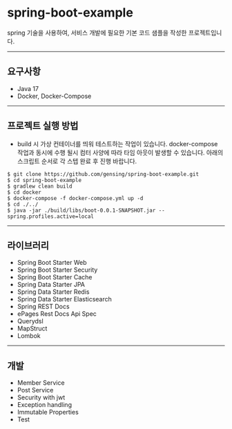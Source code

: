 # spring-boot-example
spring 기술을 사용하여, 서비스 개발에 필요한 기본 코드 샘플을 작성한 프로젝트입니다.

***

## 요구사항
- Java 17
- Docker, Docker-Compose
***

## 프로젝트 실행 방법

- build 시 가상 컨테이너를 띄워 테스트하는 작업이 있습니다. docker-compose 작업과 동시에 수행 될시 컴터 사양에 따라 타임 아웃이 발생할 수 있습니다. 아래의 스크립트 순서로 각 스텝 완료 후 진행 바랍니다.

```
$ git clone https://github.com/gensing/spring-boot-example.git
$ cd spring-boot-example
$ gradlew clean build
$ cd docker
$ docker-compose -f docker-compose.yml up -d
$ cd ./../
$ java -jar ./build/libs/boot-0.0.1-SNAPSHOT.jar --spring.profiles.active=local 
```

***

## 라이브러리
- Spring Boot Starter Web
- Spring Boot Starter Security
- Spring Boot Starter Cache
- Spring Data Starter JPA
- Spring Data Starter Redis
- Spring Data Starter Elasticsearch
- Spring REST Docs
- ePages Rest Docs Api Spec
- Querydsl
- MapStruct
- Lombok

***

## 개발
- Member Service
- Post Service
- Security with jwt
- Exception handling
- Immutable Properties
- Test
